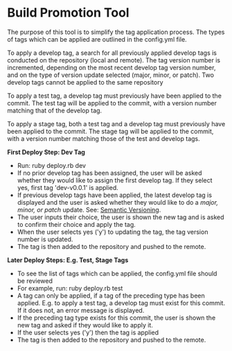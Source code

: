 # Build Promotion Tool

The purpose of this tool is to simplify the tag application process. The types of tags which can be applied are outlined in the config.yml file.

To apply a develop tag, a search for all previously applied develop tags is conducted on the repository (local and remote). The tag version number is incremented, depending on the most recent develop tag version number, and on the type of version update selected (major, minor, or patch).
Two develop tags cannot be applied to the same repository

To apply a test tag, a develop tag must previously have been applied to the commit. The test tag will be applied to the commit, with a version number matching that of the develop tag.

To apply a stage tag, both a test tag and a develop tag must previously have been applied to the commit. The stage tag will be applied to the commit, with a version number matching those of the test and develop tags.

__First Deploy Step: Dev Tag__
- Run: ruby deploy.rb dev
- If no prior develop tag has been assigned, the user will be asked whether they would like to assign the first develop tag. If they select yes, first tag 'dev-v0.0.1' is applied.
- If previous develop tags have been applied, the latest develop tag is displayed and the user is asked whether they would like to do a _major, minor, or patch_ update. See: [Semantic Versioning](http://semver.org).
- The user inputs their choice, the user is shown the new tag and is asked to confirm their choice and apply the tag.
- When the user selects yes ('y') to updating the tag, the tag version number is updated.
- The tag is then added to the repository and pushed to the remote.

__Later Deploy Steps: E.g. Test, Stage Tags__
- To see the list of tags which can be applied, the config.yml file should be reviewed
- For example, run: ruby deploy.rb test
- A tag can only be applied, if a tag of the preceding type has been applied. E.g. to apply a test tag, a develop tag must exist for this commit. If it does not, an error message is displayed.
- If the preceding tag type exists for this commit, the user is shown the new tag and asked if they would like to apply it.
- If the user selects yes ('y') then the tag is applied
- The tag is then added to the repository and pushed to the remote.
